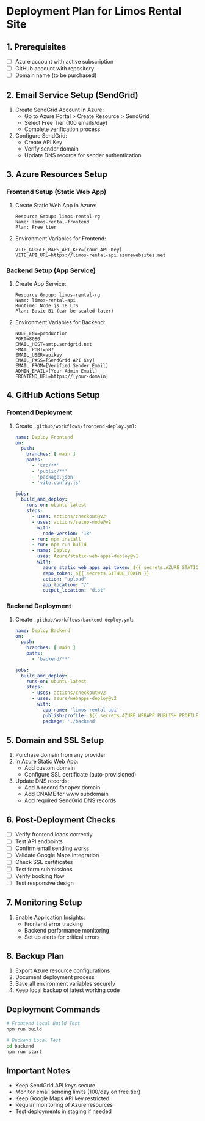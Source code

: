 # Deployment Plan for Limos Rental Site

## 1. Prerequisites
- [ ] Azure account with active subscription
- [ ] GitHub account with repository
- [ ] Domain name (to be purchased)

## 2. Email Service Setup (SendGrid)
1. Create SendGrid Account in Azure:
   - Go to Azure Portal > Create Resource > SendGrid
   - Select Free Tier (100 emails/day)
   - Complete verification process
2. Configure SendGrid:
   - Create API Key
   - Verify sender domain
   - Update DNS records for sender authentication

## 3. Azure Resources Setup

### Frontend Setup (Static Web App)
1. Create Static Web App in Azure:
   ```
   Resource Group: limos-rental-rg
   Name: limos-rental-frontend
   Plan: Free tier
   ```

2. Environment Variables for Frontend:
   ```
   VITE_GOOGLE_MAPS_API_KEY=[Your API Key]
   VITE_API_URL=https://limos-rental-api.azurewebsites.net
   ```

### Backend Setup (App Service)
1. Create App Service:
   ```
   Resource Group: limos-rental-rg
   Name: limos-rental-api
   Runtime: Node.js 18 LTS
   Plan: Basic B1 (can be scaled later)
   ```

2. Environment Variables for Backend:
   ```
   NODE_ENV=production
   PORT=8080
   EMAIL_HOST=smtp.sendgrid.net
   EMAIL_PORT=587
   EMAIL_USER=apikey
   EMAIL_PASS=[SendGrid API Key]
   EMAIL_FROM=[Verified Sender Email]
   ADMIN_EMAIL=[Your Admin Email]
   FRONTEND_URL=https://[your-domain]
   ```

## 4. GitHub Actions Setup

### Frontend Deployment
1. Create `.github/workflows/frontend-deploy.yml`:
   ```yaml
   name: Deploy Frontend
   on:
     push:
       branches: [ main ]
       paths:
         - 'src/**'
         - 'public/**'
         - 'package.json'
         - 'vite.config.js'

   jobs:
     build_and_deploy:
       runs-on: ubuntu-latest
       steps:
         - uses: actions/checkout@v2
         - uses: actions/setup-node@v2
           with:
             node-version: '18'
         - run: npm install
         - run: npm run build
         - name: Deploy
           uses: Azure/static-web-apps-deploy@v1
           with:
             azure_static_web_apps_api_token: ${{ secrets.AZURE_STATIC_WEB_APPS_API_TOKEN }}
             repo_token: ${{ secrets.GITHUB_TOKEN }}
             action: "upload"
             app_location: "/" 
             output_location: "dist"
   ```

### Backend Deployment
1. Create `.github/workflows/backend-deploy.yml`:
   ```yaml
   name: Deploy Backend
   on:
     push:
       branches: [ main ]
       paths:
         - 'backend/**'

   jobs:
     build_and_deploy:
       runs-on: ubuntu-latest
       steps:
         - uses: actions/checkout@v2
         - uses: azure/webapps-deploy@v2
           with:
             app-name: 'limos-rental-api'
             publish-profile: ${{ secrets.AZURE_WEBAPP_PUBLISH_PROFILE }}
             package: './backend'
   ```

## 5. Domain and SSL Setup
1. Purchase domain from any provider
2. In Azure Static Web App:
   - Add custom domain
   - Configure SSL certificate (auto-provisioned)
3. Update DNS records:
   - Add A record for apex domain
   - Add CNAME for www subdomain
   - Add required SendGrid DNS records

## 6. Post-Deployment Checks
- [ ] Verify frontend loads correctly
- [ ] Test API endpoints
- [ ] Confirm email sending works
- [ ] Validate Google Maps integration
- [ ] Check SSL certificates
- [ ] Test form submissions
- [ ] Verify booking flow
- [ ] Test responsive design

## 7. Monitoring Setup
1. Enable Application Insights:
   - Frontend error tracking
   - Backend performance monitoring
   - Set up alerts for critical errors

## 8. Backup Plan
1. Export Azure resource configurations
2. Document deployment process
3. Save all environment variables securely
4. Keep local backup of latest working code

## Deployment Commands
```bash
# Frontend Local Build Test
npm run build

# Backend Local Test
cd backend
npm run start
```

## Important Notes
- Keep SendGrid API keys secure
- Monitor email sending limits (100/day on free tier)
- Keep Google Maps API key restricted
- Regular monitoring of Azure resources
- Test deployments in staging if needed